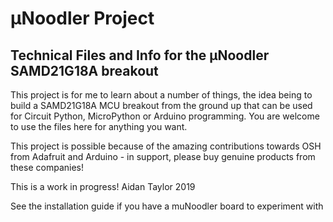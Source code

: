 # µNoodler Project
## Technical Files and Info for the µNoodler SAMD21G18A breakout

This project is for me to learn about a number of things, the idea being to build a SAMD21G18A MCU breakout from the ground up that can be used for Circuit Python, MicroPython or Arduino programming. You are welcome to use the files here for anything you want. 

This project is possible because of the amazing contributions towards OSH from Adafruit and Arduino - in support, please buy genuine products from these companies!

This is a work in progress! Aidan Taylor 2019

See the installation guide if you have a muNoodler board to experiment with
